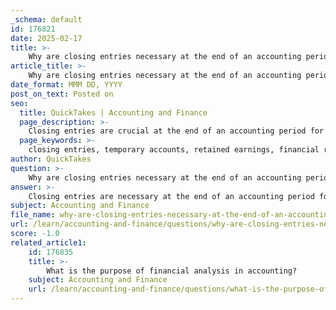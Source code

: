 ```yaml
---
_schema: default
id: 176821
date: 2025-02-17
title: >-
    Why are closing entries necessary at the end of an accounting period?
article_title: >-
    Why are closing entries necessary at the end of an accounting period?
date_format: MMM DD, YYYY
post_on_text: Posted on
seo:
  title: QuickTakes | Accounting and Finance
  page_description: >-
    Closing entries are crucial at the end of an accounting period for resetting temporary accounts, ensuring accurate financial reporting, maintaining compliance with accounting standards, preparing for the next period, and verifying records with a post-closing trial balance.
  page_keywords: >-
    closing entries, temporary accounts, retained earnings, financial reporting, compliance, accounting standards, post-closing trial balance, accounting cycle
author: QuickTakes
question: >-
    Why are closing entries necessary at the end of an accounting period?
answer: >-
    Closing entries are necessary at the end of an accounting period for several key reasons:\n\n1. **Resetting Temporary Accounts**: Closing entries are used to transfer the balances of temporary accounts—such as revenues, expenses, and withdrawals—into permanent accounts, specifically retained earnings or equity. This process resets the temporary accounts to zero, preparing them for the next accounting period. For example, if a company has $10,000 in revenue and $7,000 in expenses, the closing entries would involve debiting the revenue account and crediting the equity account to reflect the net income.\n\n2. **Accurate Financial Reporting**: By closing temporary accounts, businesses ensure that their financial statements accurately reflect the performance of the company over a specific period. This is crucial for stakeholders who rely on these statements for decision-making. The income statement, for instance, will only show revenues and expenses for the current period, providing a clear picture of profitability.\n\n3. **Compliance with Accounting Standards**: Closing entries help maintain compliance with accounting principles and standards, which require that financial statements reflect the results of operations for a specific period. This systematic approach ensures that the accounting records are accurate and ready for the next cycle.\n\n4. **Preparation for the Next Period**: Closing entries facilitate the transition to the next accounting period by ensuring that the financial records are clean and organized. This allows for a fresh start, where the new period's transactions can be recorded without confusion from previous balances.\n\n5. **Post-Closing Trial Balance**: After closing entries are made, a post-closing trial balance is prepared to verify that all temporary accounts have been closed properly and that only permanent accounts remain. This step is essential for ensuring the integrity of the accounting records before the next cycle begins.\n\nIn summary, closing entries are a critical component of the accounting cycle, ensuring that temporary accounts are reset, financial reporting is accurate, compliance is maintained, and the organization is prepared for the upcoming accounting period.
subject: Accounting and Finance
file_name: why-are-closing-entries-necessary-at-the-end-of-an-accounting-period.md
url: /learn/accounting-and-finance/questions/why-are-closing-entries-necessary-at-the-end-of-an-accounting-period
score: -1.0
related_article1:
    id: 176835
    title: >-
        What is the purpose of financial analysis in accounting?
    subject: Accounting and Finance
    url: /learn/accounting-and-finance/questions/what-is-the-purpose-of-financial-analysis-in-accounting
---
```


&nbsp;